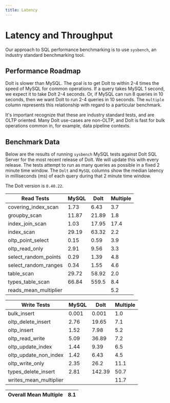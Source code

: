 ```yaml
---
title: Latency
---
```


# Latency and Throughput

Our approach to SQL performance benchmarking is to use `sysbench`, an
industry standard benchmarking tool.

## Performance Roadmap

Dolt is slower than MySQL. The goal is to get Dolt to within 2-4 times
the speed of MySQL for common operations. If a query takes MySQL 1
second, we expect it to take Dolt 2-4 seconds. Or, if MySQL can run 8
queries in 10 seconds, then we want Dolt to run 2-4 queries in 10
seconds. The `multiple` column represents this relationship with
regard to a particular benchmark.

It's important recognize that these are industry standard tests, and
are OLTP oriented. Many Dolt use-cases are non-OLTP, and Dolt is fast
for bulk operations common in, for example, data pipeline contexts.

## Benchmark Data

Below are the results of running `sysbench` MySQL tests against Dolt
SQL Server for the most recent release of Dolt. We will update this
with every release. The tests attempt to run as many queries as
possible in a fixed 2 minute time window. The `Dolt` and `MySQL`
columns show the median latency in milliseconds (ms) of each query 
during that 2 minute time window.

The Dolt version is `0.40.22`.
<!-- START_LATENCY_RESULTS_TABLE -->
|       Read Tests        | MySQL | Dolt  | Multiple |
|-------------------------|-------|-------|----------|
| covering\_index\_scan   |  1.73 |  6.43 |      3.7 |
| groupby\_scan           | 11.87 | 21.89 |      1.8 |
| index\_join\_scan       |  1.03 | 17.95 |     17.4 |
| index\_scan             | 29.19 | 63.32 |      2.2 |
| oltp\_point\_select     |  0.15 |  0.59 |      3.9 |
| oltp\_read\_only        |  2.91 |  9.56 |      3.3 |
| select\_random\_points  |  0.29 |  1.39 |      4.8 |
| select\_random\_ranges  |  0.34 |  1.55 |      4.6 |
| table\_scan             | 29.72 | 58.92 |      2.0 |
| types\_table\_scan      | 66.84 | 559.5 |      8.4 |
| reads\_mean\_multiplier |       |       |      5.2 |

|       Write Tests        | MySQL |  Dolt  | Multiple |
|--------------------------|-------|--------|----------|
| bulk\_insert             | 0.001 |  0.001 |      1.0 |
| oltp\_delete\_insert     |  2.76 |  19.65 |      7.1 |
| oltp\_insert             |  1.52 |   7.98 |      5.2 |
| oltp\_read\_write        |  5.09 |  36.89 |      7.2 |
| oltp\_update\_index      |  1.44 |   9.39 |      6.5 |
| oltp\_update\_non\_index |  1.42 |   6.43 |      4.5 |
| oltp\_write\_only        |  2.35 |   26.2 |     11.1 |
| types\_delete\_insert    |  2.81 | 142.39 |     50.7 |
| writes\_mean\_multiplier |       |        |     11.7 |

| Overall Mean Multiple | 8.1 |
|-----------------------|-----|
<!-- END_LATENCY_RESULTS_TABLE -->
<br/>
